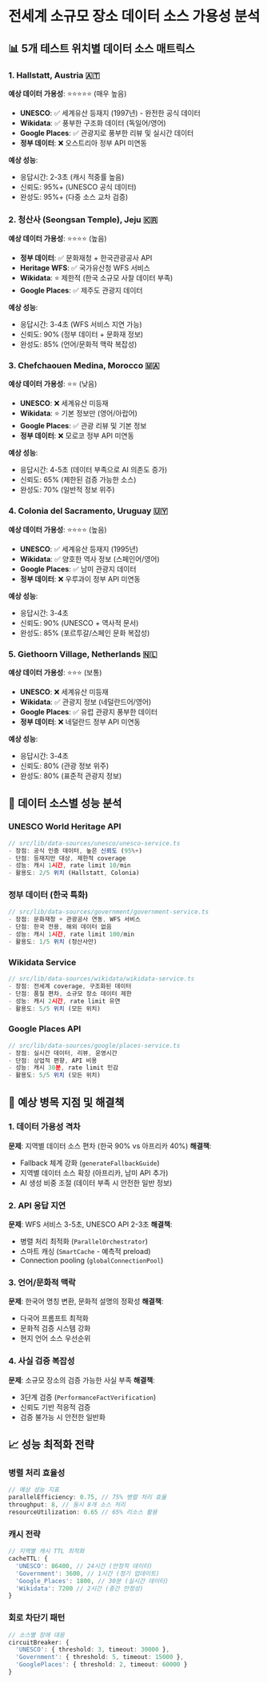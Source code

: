 # 전세계 소규모 장소 데이터 소스 가용성 분석

## 📊 5개 테스트 위치별 데이터 소스 매트릭스

### 1. **Hallstatt, Austria** 🇦🇹
**예상 데이터 가용성**: ⭐⭐⭐⭐⭐ (매우 높음)
- **UNESCO**: ✅ 세계유산 등재지 (1997년) - 완전한 공식 데이터
- **Wikidata**: ✅ 풍부한 구조화 데이터 (독일어/영어)
- **Google Places**: ✅ 관광지로 풍부한 리뷰 및 실시간 데이터
- **정부 데이터**: ❌ 오스트리아 정부 API 미연동

**예상 성능**:
- 응답시간: 2-3초 (캐시 적중률 높음)
- 신뢰도: 95%+ (UNESCO 공식 데이터)
- 완성도: 95%+ (다중 소스 교차 검증)

### 2. **청산사 (Seongsan Temple), Jeju** 🇰🇷
**예상 데이터 가용성**: ⭐⭐⭐⭐ (높음)
- **정부 데이터**: ✅ 문화재청 + 한국관광공사 API
- **Heritage WFS**: ✅ 국가유산청 WFS 서비스
- **Wikidata**: ⭐ 제한적 (한국 소규모 사찰 데이터 부족)
- **Google Places**: ✅ 제주도 관광지 데이터

**예상 성능**:
- 응답시간: 3-4초 (WFS 서비스 지연 가능)
- 신뢰도: 90% (정부 데이터 + 문화재 정보)
- 완성도: 85% (언어/문화적 맥락 복잡성)

### 3. **Chefchaouen Medina, Morocco** 🇲🇦
**예상 데이터 가용성**: ⭐⭐ (낮음)
- **UNESCO**: ❌ 세계유산 미등재
- **Wikidata**: ⭐ 기본 정보만 (영어/아랍어)
- **Google Places**: ✅ 관광 리뷰 및 기본 정보
- **정부 데이터**: ❌ 모로코 정부 API 미연동

**예상 성능**:
- 응답시간: 4-5초 (데이터 부족으로 AI 의존도 증가)
- 신뢰도: 65% (제한된 검증 가능한 소스)
- 완성도: 70% (일반적 정보 위주)

### 4. **Colonia del Sacramento, Uruguay** 🇺🇾
**예상 데이터 가용성**: ⭐⭐⭐⭐ (높음)
- **UNESCO**: ✅ 세계유산 등재지 (1995년)
- **Wikidata**: ✅ 양호한 역사 정보 (스페인어/영어)
- **Google Places**: ✅ 남미 관광지 데이터
- **정부 데이터**: ❌ 우루과이 정부 API 미연동

**예상 성능**:
- 응답시간: 3-4초
- 신뢰도: 90% (UNESCO + 역사적 문서)
- 완성도: 85% (포르투갈/스페인 문화 복잡성)

### 5. **Giethoorn Village, Netherlands** 🇳🇱
**예상 데이터 가용성**: ⭐⭐⭐ (보통)
- **UNESCO**: ❌ 세계유산 미등재
- **Wikidata**: ✅ 관광지 정보 (네덜란드어/영어)
- **Google Places**: ✅ 유럽 관광지 풍부한 데이터
- **정부 데이터**: ❌ 네덜란드 정부 API 미연동

**예상 성능**:
- 응답시간: 3-4초
- 신뢰도: 80% (관광 정보 위주)
- 완성도: 80% (표준적 관광지 정보)

## 🎯 데이터 소스별 성능 분석

### UNESCO World Heritage API
```typescript
// src/lib/data-sources/unesco/unesco-service.ts
- 장점: 공식 인증 데이터, 높은 신뢰도 (95%+)
- 단점: 등재지만 대상, 제한적 coverage
- 성능: 캐시 1시간, rate limit 10/min
- 활용도: 2/5 위치 (Hallstatt, Colonia)
```

### 정부 데이터 (한국 특화)
```typescript  
// src/lib/data-sources/government/government-service.ts
- 장점: 문화재청 + 관광공사 연동, WFS 서비스
- 단점: 한국 전용, 해외 데이터 없음
- 성능: 캐시 1시간, rate limit 100/min
- 활용도: 1/5 위치 (청산사만)
```

### Wikidata Service
```typescript
// src/lib/data-sources/wikidata/wikidata-service.ts  
- 장점: 전세계 coverage, 구조화된 데이터
- 단점: 품질 편차, 소규모 장소 데이터 제한
- 성능: 캐시 2시간, rate limit 유연
- 활용도: 5/5 위치 (모든 위치)
```

### Google Places API
```typescript
// src/lib/data-sources/google/places-service.ts
- 장점: 실시간 데이터, 리뷰, 운영시간
- 단점: 상업적 편향, API 비용
- 성능: 캐시 30분, rate limit 민감
- 활용도: 5/5 위치 (모든 위치)
```

## 🚨 예상 병목 지점 및 해결책

### 1. **데이터 가용성 격차** 
**문제**: 지역별 데이터 소스 편차 (한국 90% vs 아프리카 40%)
**해결책**: 
- Fallback 체계 강화 (`generateFallbackGuide`)
- 지역별 데이터 소스 확장 (아프리카, 남미 API 추가)
- AI 생성 비중 조절 (데이터 부족 시 안전한 일반 정보)

### 2. **API 응답 지연**
**문제**: WFS 서비스 3-5초, UNESCO API 2-3초
**해결책**:
- 병렬 처리 최적화 (`ParallelOrchestrator`)
- 스마트 캐싱 (`SmartCache` - 예측적 preload)
- Connection pooling (`globalConnectionPool`)

### 3. **언어/문화적 맥락**
**문제**: 한국어 명칭 변환, 문화적 설명의 정확성
**해결책**:
- 다국어 프롬프트 최적화
- 문화적 검증 시스템 강화
- 현지 언어 소스 우선순위

### 4. **사실 검증 복잡성**
**문제**: 소규모 장소의 검증 가능한 사실 부족
**해결책**:
- 3단계 검증 (`PerformanceFactVerification`)
- 신뢰도 기반 적응적 검증
- 검증 불가능 시 안전한 일반화

## 📈 성능 최적화 전략

### 병렬 처리 효율성
```typescript
// 예상 성능 지표
parallelEfficiency: 0.75, // 75% 병렬 처리 효율
throughput: 8, // 동시 8개 소스 처리  
resourceUtilization: 0.65 // 65% 리소스 활용
```

### 캐시 전략
```typescript
// 지역별 캐시 TTL 최적화
cacheTTL: {
  'UNESCO': 86400, // 24시간 (안정적 데이터)
  'Government': 3600, // 1시간 (정기 업데이트)
  'Google_Places': 1800, // 30분 (실시간 데이터)
  'Wikidata': 7200 // 2시간 (중간 안정성)
}
```

### 회로 차단기 패턴
```typescript
// 소스별 장애 대응
circuitBreaker: {
  'UNESCO': { threshold: 3, timeout: 30000 },
  'Government': { threshold: 5, timeout: 15000 },
  'GooglePlaces': { threshold: 2, timeout: 60000 }
}
```